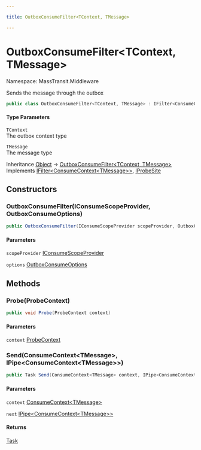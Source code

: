 ```yaml
---

title: OutboxConsumeFilter<TContext, TMessage>

---
```


# OutboxConsumeFilter\<TContext, TMessage\>

Namespace: MassTransit.Middleware

Sends the message through the outbox

```csharp
public class OutboxConsumeFilter<TContext, TMessage> : IFilter<ConsumeContext<TMessage>>, IProbeSite
```

#### Type Parameters

`TContext`<br/>
The outbox context type

`TMessage`<br/>
The message type

Inheritance [Object](https://learn.microsoft.com/en-us/dotnet/api/system.object) → [OutboxConsumeFilter\<TContext, TMessage\>](../masstransit-middleware/outboxconsumefilter-2)<br/>
Implements [IFilter\<ConsumeContext\<TMessage\>\>](../../masstransit-abstractions/masstransit/ifilter-1), [IProbeSite](../../masstransit-abstractions/masstransit/iprobesite)

## Constructors

### **OutboxConsumeFilter(IConsumeScopeProvider, OutboxConsumeOptions)**

```csharp
public OutboxConsumeFilter(IConsumeScopeProvider scopeProvider, OutboxConsumeOptions options)
```

#### Parameters

`scopeProvider` [IConsumeScopeProvider](../masstransit-dependencyinjection/iconsumescopeprovider)<br/>

`options` [OutboxConsumeOptions](../masstransit-middleware/outboxconsumeoptions)<br/>

## Methods

### **Probe(ProbeContext)**

```csharp
public void Probe(ProbeContext context)
```

#### Parameters

`context` [ProbeContext](../../masstransit-abstractions/masstransit/probecontext)<br/>

### **Send(ConsumeContext\<TMessage\>, IPipe\<ConsumeContext\<TMessage\>\>)**

```csharp
public Task Send(ConsumeContext<TMessage> context, IPipe<ConsumeContext<TMessage>> next)
```

#### Parameters

`context` [ConsumeContext\<TMessage\>](../../masstransit-abstractions/masstransit/consumecontext-1)<br/>

`next` [IPipe\<ConsumeContext\<TMessage\>\>](../../masstransit-abstractions/masstransit/ipipe-1)<br/>

#### Returns

[Task](https://learn.microsoft.com/en-us/dotnet/api/system.threading.tasks.task)<br/>
